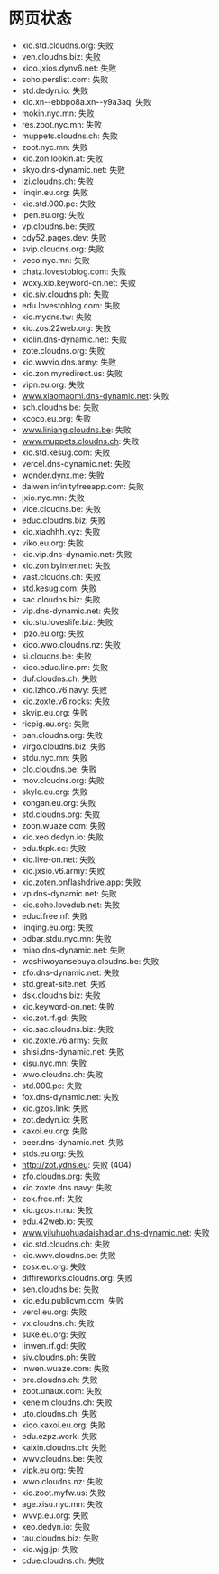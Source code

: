 # 网页状态
- xio.std.cloudns.org: 失败
- ven.cloudns.biz: 失败
- xioo.jxios.dynv6.net: 失败
- soho.perslist.com: 失败
- std.dedyn.io: 失败
- xio.xn--ebbpo8a.xn--y9a3aq: 失败
- mokin.nyc.mn: 失败
- res.zoot.nyc.mn: 失败
- muppets.cloudns.ch: 失败
- zoot.nyc.mn: 失败
- xio.zon.lookin.at: 失败
- skyo.dns-dynamic.net: 失败
- lzi.cloudns.ch: 失败
- linqin.eu.org: 失败
- xio.std.000.pe: 失败
- ipen.eu.org: 失败
- vp.cloudns.be: 失败
- cdy52.pages.dev: 失败
- svip.cloudns.org: 失败
- veco.nyc.mn: 失败
- chatz.lovestoblog.com: 失败
- woxy.xio.keyword-on.net: 失败
- xio.siv.cloudns.ph: 失败
- edu.lovestoblog.com: 失败
- xio.mydns.tw: 失败
- xio.zos.22web.org: 失败
- xiolin.dns-dynamic.net: 失败
- zote.cloudns.org: 失败
- xio.wwvio.dns.army: 失败
- xio.zon.myredirect.us: 失败
- vipn.eu.org: 失败
- www.xiaomaomi.dns-dynamic.net: 失败
- sch.cloudns.be: 失败
- kcoco.eu.org: 失败
- www.liniang.cloudns.be: 失败
- www.muppets.cloudns.ch: 失败
- xio.std.kesug.com: 失败
- vercel.dns-dynamic.net: 失败
- wonder.dynx.me: 失败
- daiwen.infinityfreeapp.com: 失败
- jxio.nyc.mn: 失败
- vice.cloudns.be: 失败
- educ.cloudns.biz: 失败
- xio.xiaohhh.xyz: 失败
- viko.eu.org: 失败
- xio.vip.dns-dynamic.net: 失败
- xio.zon.byinter.net: 失败
- vast.cloudns.ch: 失败
- std.kesug.com: 失败
- sac.cloudns.biz: 失败
- vip.dns-dynamic.net: 失败
- xio.stu.loveslife.biz: 失败
- ipzo.eu.org: 失败
- xioo.wwo.cloudns.nz: 失败
- si.cloudns.be: 失败
- xioo.educ.line.pm: 失败
- duf.cloudns.ch: 失败
- xio.lzhoo.v6.navy: 失败
- xio.zoxte.v6.rocks: 失败
- skvip.eu.org: 失败
- ricpig.eu.org: 失败
- pan.cloudns.org: 失败
- virgo.cloudns.biz: 失败
- stdu.nyc.mn: 失败
- clo.cloudns.be: 失败
- mov.cloudns.org: 失败
- skyle.eu.org: 失败
- xongan.eu.org: 失败
- std.cloudns.org: 失败
- zoon.wuaze.com: 失败
- xio.xeo.dedyn.io: 失败
- edu.tkpk.cc: 失败
- xio.live-on.net: 失败
- xio.jxsio.v6.army: 失败
- xio.zoten.onflashdrive.app: 失败
- vp.dns-dynamic.net: 失败
- xio.soho.lovedub.net: 失败
- educ.free.nf: 失败
- linqing.eu.org: 失败
- odbar.stdu.nyc.mn: 失败
- miao.dns-dynamic.net: 失败
- woshiwoyansebuya.cloudns.be: 失败
- zfo.dns-dynamic.net: 失败
- std.great-site.net: 失败
- dsk.cloudns.biz: 失败
- xio.keyword-on.net: 失败
- xio.zot.rf.gd: 失败
- xio.sac.cloudns.biz: 失败
- xio.zoxte.v6.army: 失败
- shisi.dns-dynamic.net: 失败
- xisu.nyc.mn: 失败
- wwo.cloudns.ch: 失败
- std.000.pe: 失败
- fox.dns-dynamic.net: 失败
- xio.gzos.link: 失败
- zot.dedyn.io: 失败
- kaxoi.eu.org: 失败
- beer.dns-dynamic.net: 失败
- stds.eu.org: 失败
- http://zot.ydns.eu: 失败 (404)
- zfo.cloudns.org: 失败
- xio.zoxte.dns.navy: 失败
- zok.free.nf: 失败
- xio.gzos.rr.nu: 失败
- edu.42web.io: 失败
- www.yiluhuohuadaishadian.dns-dynamic.net: 失败
- xio.std.cloudns.ch: 失败
- xio.wwv.cloudns.be: 失败
- zosx.eu.org: 失败
- diffireworks.cloudns.org: 失败
- sen.cloudns.be: 失败
- xio.edu.publicvm.com: 失败
- vercl.eu.org: 失败
- vx.cloudns.ch: 失败
- suke.eu.org: 失败
- linwen.rf.gd: 失败
- siv.cloudns.ph: 失败
- inwen.wuaze.com: 失败
- bre.cloudns.ch: 失败
- zoot.unaux.com: 失败
- kenelm.cloudns.ch: 失败
- uto.cloudns.ch: 失败
- xioo.kaxoi.eu.org: 失败
- edu.ezpz.work: 失败
- kaixin.cloudns.ch: 失败
- wwv.cloudns.be: 失败
- vipk.eu.org: 失败
- wwo.cloudns.nz: 失败
- xio.zoot.myfw.us: 失败
- age.xisu.nyc.mn: 失败
- wvvp.eu.org: 失败
- xeo.dedyn.io: 失败
- tau.cloudns.biz: 失败
- xio.wjg.jp: 失败
- cdue.cloudns.ch: 失败
